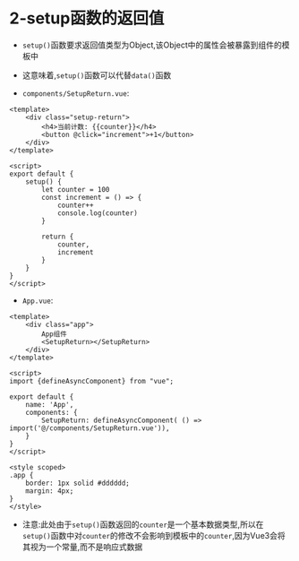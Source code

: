 # 2-setup函数的返回值

- `setup()`函数要求返回值类型为Object,该Object中的属性会被暴露到组件的模板中
- 这意味着,`setup()`函数可以代替`data()`函数

- `components/SetupReturn.vue`:

```vue
<template>
    <div class="setup-return">
        <h4>当前计数: {{counter}}</h4>
        <button @click="increment">+1</button>
    </div>
</template>

<script>
export default {
    setup() {
        let counter = 100
        const increment = () => {
            counter++
            console.log(counter)
        }

        return {
            counter,
            increment
        }
    }
}
</script>
```

- `App.vue`:

```vue
<template>
    <div class="app">
        App组件
        <SetupReturn></SetupReturn>
    </div>
</template>

<script>
import {defineAsyncComponent} from "vue";

export default {
    name: 'App',
    components: {
        SetupReturn: defineAsyncComponent( () => import('@/components/SetupReturn.vue')),
    }
}
</script>

<style scoped>
.app {
    border: 1px solid #dddddd;
    margin: 4px;
}
</style>
```

- 注意:此处由于`setup()`函数返回的`counter`是一个基本数据类型,所以在`setup()`函数中对`counter`的修改不会影响到模板中的`counter`,因为Vue3会将其视为一个常量,而不是响应式数据